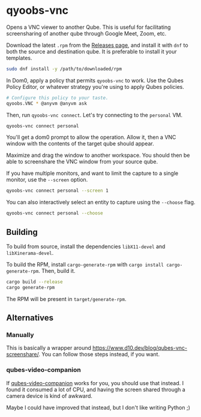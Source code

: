 # qyoobs-vnc

Opens a VNC viewer to another Qube. This is useful for facilitating screensharing of another qube
through Google Meet, Zoom, etc.

Download the latest `.rpm` from the [Releases page](https://github.com/inahga/qyoobs-vnc/releases/latest),
and install it with `dnf` to both the source and destination qube. It is preferable to install it
your templates.
```bash
sudo dnf install -y /path/to/downloaded/rpm
```

In Dom0, apply a policy that permits `qyoobs-vnc` to work. Use the Qubes Policy Editor, or whatever
strategy you're using to apply Qubes policies.
```bash
# Configure this policy to your taste.
qyoobs.VNC * @anyvm @anyvm ask
```

Then, run `qyoobs-vnc connect`. Let's try connecting to the `personal` VM.
```bash
qyoobs-vnc connect personal
```

You'll get a dom0 prompt to allow the operation. Allow it, then a VNC window with the contents of
the target qube should appear.

Maximize and drag the window to another workspace. You should then be able to screenshare the VNC
window from your source qube.

If you have multiple monitors, and want to limit the capture to a single monitor, use the `--screen`
option.
```bash
qyoobs-vnc connect personal --screen 1
```

You can also interactively select an entity to capture using the `--choose` flag.
```bash
qyoobs-vnc connect personal --choose
```

## Building

To build from source, install the dependencies `libX11-devel` and `libXinerama-devel`.

To build the RPM, install `cargo-generate-rpm` with `cargo install cargo-generate-rpm`. Then, build
it.
```bash
cargo build --release
cargo generate-rpm
```

The RPM will be present in `target/generate-rpm`.

## Alternatives

### Manually

This is basically a wrapper around https://www.d10.dev/blog/qubes-vnc-screenshare/. You can follow
those steps instead, if you want.

### qubes-video-companion

If [qubes-video-companion](https://github.com/QubesOS/qubes-video-companion) works for you, you
should use that instead. I found it consumed a lot of CPU, and having the screen shared through
a camera device is kind of awkward.

Maybe I could have improved that instead, but I don't like writing Python ;)
